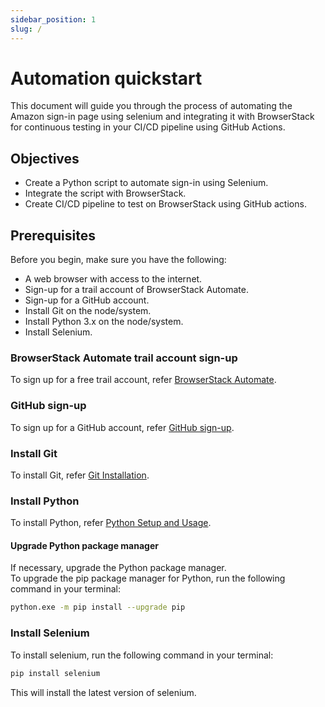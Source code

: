 ```yaml
---
sidebar_position: 1
slug: /
---
```


# Automation quickstart

This document will guide you through the process of automating the Amazon sign-in page using selenium and integrating it with BrowserStack for continuous testing in your CI/CD pipeline using GitHub Actions.

## Objectives

* Create a Python script to automate sign-in using Selenium.
* Integrate the script with BrowserStack.
* Create CI/CD pipeline to test on BrowserStack using GitHub actions.

## Prerequisites
Before you begin, make sure you have the following:

* A web browser with access to the internet.
* Sign-up for a trail account of BrowserStack Automate.
* Sign-up for a GitHub account.
* Install Git on the node/system.
* Install Python 3.x on the node/system.
* Install Selenium.

### BrowserStack Automate trail account sign-up

To sign up for a free trail account, refer [BrowserStack Automate](https://www.browserstack.com/users/sign_up).

### GitHub sign-up

To sign up for a GitHub account, refer [GitHub sign-up](https://github.com/signup).

### Install Git

To install Git, refer [Git Installation](https://git-scm.com/book/en/v2/Getting-Started-Installing-Git).

### Install Python

To install Python, refer [Python Setup and Usage](https://docs.python.org/3/using/index.html).

#### Upgrade Python package manager

If necessary, upgrade the Python package manager.  
To upgrade the pip package manager for Python, run the following command in your terminal:

```bash
python.exe -m pip install --upgrade pip
```

### Install Selenium

To install selenium, run the following command in your terminal:

```bash
pip install selenium
```

This will install the latest version of selenium.